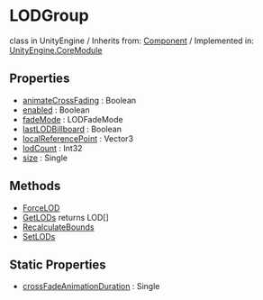 # LODGroup
class in UnityEngine
 / Inherits from: <a href="https://docs.unity3d.com/6000.0/Documentation/ScriptReference/Component.html" target="_blank">Component</a> / Implemented in: <a href="https://docs.unity3d.com/6000.0/Documentation/ScriptReference/UnityEngine.CoreModule.html" target="_blank">UnityEngine.CoreModule</a>
## Properties
- <a href="https://docs.unity3d.com/6000.0/Documentation/ScriptReference/LODGroup-animateCrossFading.html" target="_blank">animateCrossFading</a> : Boolean
- <a href="https://docs.unity3d.com/6000.0/Documentation/ScriptReference/LODGroup-enabled.html" target="_blank">enabled</a> : Boolean
- <a href="https://docs.unity3d.com/6000.0/Documentation/ScriptReference/LODGroup-fadeMode.html" target="_blank">fadeMode</a> : LODFadeMode
- <a href="https://docs.unity3d.com/6000.0/Documentation/ScriptReference/LODGroup-lastLODBillboard.html" target="_blank">lastLODBillboard</a> : Boolean
- <a href="https://docs.unity3d.com/6000.0/Documentation/ScriptReference/LODGroup-localReferencePoint.html" target="_blank">localReferencePoint</a> : Vector3
- <a href="https://docs.unity3d.com/6000.0/Documentation/ScriptReference/LODGroup-lodCount.html" target="_blank">lodCount</a> : Int32
- <a href="https://docs.unity3d.com/6000.0/Documentation/ScriptReference/LODGroup-size.html" target="_blank">size</a> : Single
## Methods
- <a href="https://docs.unity3d.com/6000.0/Documentation/ScriptReference/LODGroup.ForceLOD.html" target="_blank">ForceLOD</a>
- <a href="https://docs.unity3d.com/6000.0/Documentation/ScriptReference/LODGroup.GetLODs.html" target="_blank">GetLODs</a> returns LOD[]
- <a href="https://docs.unity3d.com/6000.0/Documentation/ScriptReference/LODGroup.RecalculateBounds.html" target="_blank">RecalculateBounds</a>
- <a href="https://docs.unity3d.com/6000.0/Documentation/ScriptReference/LODGroup.SetLODs.html" target="_blank">SetLODs</a>
## Static Properties
- <a href="https://docs.unity3d.com/6000.0/Documentation/ScriptReference/LODGroup-crossFadeAnimationDuration.html" target="_blank">crossFadeAnimationDuration</a> : Single
